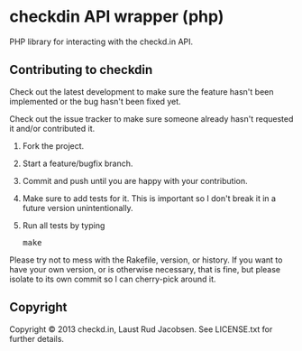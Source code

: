 # checkdin API wrapper (php)
PHP library for interacting with the checkd.in API.

## Contributing to checkdin
Check out the latest development to make sure the feature hasn't been implemented or the bug hasn't been fixed yet.

Check out the issue tracker to make sure someone already hasn't requested it and/or contributed it.

1. Fork the project.

2. Start a feature/bugfix branch.

3. Commit and push until you are happy with your contribution.

4. Make sure to add tests for it. This is important so I don't break it in a future version unintentionally.

5. Run all tests by typing <pre>make</pre>

Please try not to mess with the Rakefile, version, or history. If you want to have your own version, or is otherwise necessary, that is fine, but please isolate to its own commit so I can cherry-pick around it.

## Copyright
Copyright © 2013 checkd.in, Laust Rud Jacobsen. See LICENSE.txt for further details.